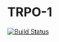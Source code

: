 # TRPO-1
[![Build Status](https://travis-ci.org/VictorLyamczoff/Chess.svg?branch=master)](https://travis-ci.org/VictorLyamczoff/Chess)
